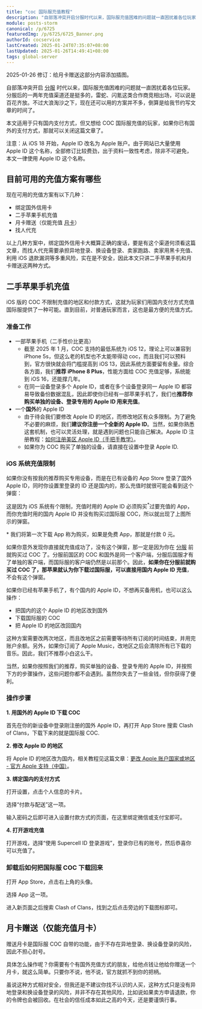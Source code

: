 ```yaml
---
title: "coc 国际服充值教程"
description: "自部落冲突开启分服时代以来，国际服充值困难的问题就一直困扰着各位玩家。分服后的一两年充值渠道还是挺多的，雷蛇、闪氪这类合作商竞相出场，可以说是百花齐放。不过大浪淘沙之下，现在还可以用的方案并不多，倒算是给我节约写文章的时间了。"
module: posts-storm
canonical: /p/6725
featuredImg: /p/6725/6725_Banner.png
authorId: cocservice
lastCreated: 2025-01-24T07:35:07+08:00
lastUpdated: 2025-01-26T14:49:41+08:00
tags: global-server
---
```


<PostHistory>
2025-01-26 修订：给月卡赠送这部分内容添加插图。
</PostHistory>

自部落冲突开启 [分服](/p/2754) 时代以来，国际服充值困难的问题就一直困扰着各位玩家。分服后的一两年充值渠道还是挺多的，雷蛇、闪氪这类合作商竞相出场，可以说是百花齐放。不过大浪淘沙之下，现在还可以用的方案并不多，倒算是给我节约写文章的时间了。

本文适用于只有国内支付方式，但又想给 COC 国际服充值的玩家，如果你已有国外的支付方式，那就可以关闭这篇文章了。

注意：从 iOS 18 开始，Apple ID 改名为 Apple 账户。由于网站已大量使用 Apple ID 这个名称，全部修订比较费劲，出于资料一致性考虑，除非不可避免，本文一律使用 Apple ID 这个名称。

## 目前可用的充值方案有哪些

现在可用的充值方案有以下几种：

- 绑定国外信用卡
- 二手苹果手机充值
- 月卡赠送（仅能充值 [月卡](/p/1001)）
- 找人代充

以上几种方案中，绑定国外信用卡大概算正确的废话，要是有这个渠道何须看这篇文章，而找人代充需要承担异地登录、换设备登录、卖家跑路、卖家用黑卡充值、利用 iOS 退款漏洞等多重风险，实在是不安全，因此本文只讲二手苹果手机和月卡赠送这两种方式。

## 二手苹果手机充值

iOS 版的 COC 不限制充值的地区和付款方式，这就为玩家们用国内支付方式充值国际服提供了一种可能。直到目前，对普通玩家而言，这也是最方便的充值方式。

### 准备工作

- 一部苹果手机（二手性价比更高）
    - 截至 2025 年 1 月，COC 支持的最低系统为 iOS 12，理论上可以兼容到 iPhone 5s，但这么老的机型也不太能带得动 coc，而且我们可以预料到，官方很快就会将门槛提高到 iOS 13，因此系统方面要留有余量。综合各方面，我们**推荐 iPhone 8 Plus**，性能方面给 COC 充值足够，系统能到 iOS 16，还能撑几年。
    - 在同一设备登录多个 Apple ID，或者在多个设备登录同一 Apple ID 都容易导致备份数据混乱，因此即使你已经有一部苹果手机了，我们也**推荐你购买单独的设备、登录专用的 Apple ID 用来充值**。
- 一个**国外**的 Apple ID
    - 由于待会我们要修改 Apple ID 的地区，而修改地区有众多限制。为了避免不必要的麻烦，我们**建议你注册一个全新的 Apple ID**。当然，如果你熟悉这套机制，也可以灵活处理，就是遇到问题也只能自己解决。Apple ID 注册教程：[如何注册美区 Apple ID（手把手教学）](/p/6813)。
    - 如果你为 COC 购买了单独的设备，请直接在设置中登录 Apple ID.

### iOS 系统充值限制

如果你没有按我的推荐购买专用设备，而是在已有设备的 App Store 登录了国外 Apple ID，同时你设置里登录的 ID 还是国内的，那么充值时就很可能会看到这个弹窗：

<Pic src="/p/4511/231c1536a3e1139b20f6c0d7a7922d51.jpg" width="960" height="444" alt="此项目所属的 App 是用另一个 Apple ID 购买的。要使用此 App 购买项目，你必须先购买该 App。" />

这是因为 iOS 系统有个限制，充值时用的 Apple ID 必须购买<sup>\*</sup>过要充值的 App，而你充值时用的国内 Apple ID 并没有购买过国际服 COC，所以就出现了上图所示的弹窗。

\* 我们将第一次下载 App 称为购买，如果是免费 App，那就是付款 0 元。

如果你意外发现你直接就充值成功了，没有这个弹窗，那一定是因为你在 [分服](/p/2754) 前就购买过 COC 了。分服前国区的 COC 和国外是同一个客户端，分服后国服才有了单独的客户端，而国际服的客户端仍然是以前那个。因此，**如果你在分服前就购买过 COC 了，那苹果就认为你下载过国际服，可以直接用国内 Apple ID 充值**，不会有这个弹窗。

如果你已经有苹果手机了，有个国内的 Apple ID，不想再买备用机，也可以这么操作：

- 把国内的这个 Apple ID 的地区改到国外
- 下载国际服的 COC
- 把 Apple ID 的地区改回国内

这种方案需要改两次地区，而且改地区之前需要等待所有订阅的时间结束，并用完账户余额。另外，如果你订阅了 Apple Music，改地区之后会清除所有已下载的音乐。因此，我们不推荐小白这么干。

当然，如果你按照我们的推荐，购买单独的设备、登录专用的 Apple ID，并按照下方的步骤操作，这些问题你都不会遇到。虽然你失去了一些金钱，但你获得了便利。

### 操作步骤

**1\. 用国外的 Apple ID 下载 COC**

首先在你的新设备中登录刚注册的国外 Apple ID，再打开 App Store 搜索 Clash of Clans，下载下来的就是国际服 COC.

<Pic src="/p/6725/IMG_1403.jpg" width="1170" height="2352" alt="App Store 的搜索结果页面" maxWidth="390px" />

**2\. 修改 Apple ID 的地区**

将 Apple ID 的地区改为国内，相关教程见这篇文章：[更改 Apple 账户国家或地区 - 官方 Apple 支持（中国）](https://support.apple.com/zh-cn/118283)。

**3\. 绑定国内的支付方式**

打开设置，点击个人信息的卡片。

<Pic src="/p/6725/IMG_1405.png" width="1170" height="1196" alt="iOS 的设置页面" maxWidth="390px" />

选择“付款与配送”这一项。

<Pic src="/p/6725/IMG_1406.png" width="1170" height="1196" alt="iOS 设置的账号信息页面" maxWidth="390px" />

输入密码之后即可进入设置付款方式的页面，在这里绑定微信或支付宝即可。

**4\. 打开游戏充值**

打开游戏，选择“使用 Supercell ID 登录游戏”，登录你已有的账号，然后恭喜你可以充值了。

### 卸载后如何把国际服 COC 下载回来

打开 App Store，点击右上角的头像。

<Pic src="/p/6725/IMG_1404.jpg" width="1170" height="2352" alt="App Store 首页" maxWidth="390px" />

选择 App 这一项。

<Pic src="/p/6725/IMG_1401.png" width="1170" height="2352" alt="App Store 账号信息页面" maxWidth="390px" />

进入新页面之后搜索 Clash of Clans，找到之后点击旁边的下载图标即可。

<Pic src="/p/6725/IMG_1402.png" width="1170" height="1196" alt="App Store 已购列表" maxWidth="390px" />

## 月卡赠送（仅能充值月卡）

赠送月卡是国际服 COC 自带的功能，由于不存在异地登录、换设备登录的风险，因此不担心封号。

具体怎么操作呢？你需要有个有国外充值方式的朋友，给他点钱让他给你赠送一个月卡，就这么简单。只要你不说，他不说，官方就抓不到你的把柄。

虽说这种方式相对安全，但我还是不建议你找不认识的人买，这种方式只是没有异地登录和换设备登录的风险，并非不存在其他风险，比如说如果卖方申请退款，你的令牌也会被回收。在社会的信任成本如此之高的今天，还是要谨慎行事。

<Pic src="/p/6725/IMG_1413.jpg" width="1920" height="868" alt="coc 月卡赠送页面" maxWidth="390px" />